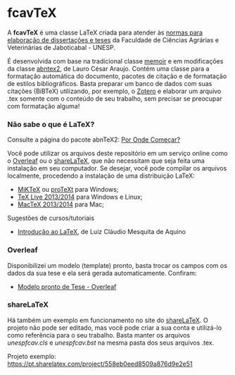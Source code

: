 # fcavTeX

A **fcavTeX** é uma classe LaTeX criada para atender às [normas para elaboração de dissertações e teses](http://www.fcav.unesp.br/Home/posgraduacao/normas_disss_tese.pdf) da Faculdade de Ciências Agrárias e Veterinárias de Jaboticabal - UNESP. 

É desenvolvida com base na tradicional classe [memoir](https://www.ctan.org/pkg/memoir) e em modificações da classe [abntex2](https://github.com/abntex/abntex2), de Lauro César Araujo. Contém uma classe para a formatação automática do documento, pacotes de citação e de formatação de estilos bibliográficos. Basta preparar um banco de dados com suas citações (BiBTeX) utilizando, por exemplo, o [Zotero](http://www.zotero.org/) e elaborar um arquivo .tex somente com o conteúdo de seu trabalho, sem precisar se preocupar com formatação alguma!

### Não sabe o que é LaTeX? ###

Consulte a página do pacote abnTeX2: [Por Onde Começar?](https://github.com/abntex/abntex2/wiki/PorOndeComecar)

Você pode utilizar os arquivos deste repositório em um serviço online como o [Overleaf](https://www.overleaf.com) ou o [shareLaTeX](https://pt.sharelatex.com/), que não necessitam que seja feita uma instalação em seu computador. Se desejar, você pode compilar os arquivos localmente, procedendo a instalação de uma distribuição LaTeX:

  * [MiKTeX](http://www.miktex.org/) ou [proTeXt](http://www.tug.org/protext/) para Windows;
  * [TeX Live 2013/2014](http://www.tug.org/texlive/) para Windows e Linux;
  * [MacTeX 2013/2014](http://tug.org/mactex/) para Mac;

Sugestões de cursos/tutoriais

  * [Introdução ao LaTeX](http://www.lcmaquino.org/category/introducao-ao-latex/), de Luiz Cláudio Mesquita de Aquino

### Overleaf ###

Disponibilizei um modelo (template) pronto, basta trocar os campos com os dados da sua tese e ela será gerada automaticamente. Confiram:
  
  * [Modelo pronto de Tese - Overleaf](https://www.overleaf.com/latex/templates/univeresidade-estadual-paulista-unesp-thesis-template/tgggvvxccvqv)

### shareLaTeX ###

Há também um exemplo em funcionamento no site do [shareLaTeX](https://pt.sharelatex.com/). O projeto não pode ser editado, mas você pode criar a sua conta e utilizá-lo como referência para o seu trabalho. Basta manter os arquivos *unespfcav.cls* e *unespfcav.bst* na mesma pasta dos seus arquivos .tex.

Projeto exemplo: https://pt.sharelatex.com/project/558eb0eed8509a876d9e2e51